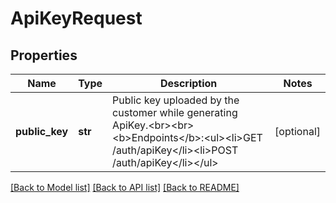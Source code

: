 # ApiKeyRequest

## Properties
Name | Type | Description | Notes
------------ | ------------- | ------------- | -------------
**public_key** | **str** | Public key uploaded by the customer while generating ApiKey.&lt;br&gt;&lt;br&gt;&lt;b&gt;Endpoints&lt;/b&gt;:&lt;ul&gt;&lt;li&gt;GET /auth/apiKey&lt;/li&gt;&lt;li&gt;POST /auth/apiKey&lt;/li&gt;&lt;/ul&gt; | [optional] 

[[Back to Model list]](../README.md#documentation-for-models) [[Back to API list]](../README.md#documentation-for-api-endpoints) [[Back to README]](../README.md)


